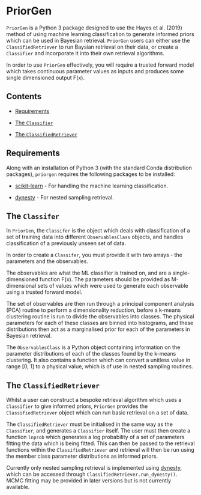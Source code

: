 # PriorGen
`PriorGen` is a Python 3 package designed to use the Hayes et al. (2019) method of using machine learning classification to generate informed priors which can be used in Bayesian retrieval. `PriorGen` users can either use the `ClassifiedRetriever` to run Baysian retrieval on their data, or create a `Classifier` and incorporate it into their own retrieval algorithms.

In order to use `PriorGen` effectively, you will require a trusted forward model which takes continuous parameter values as inputs and produces some single dimensioned output F(x).

## Contents

- [Requirements](#requirements)

- [The `Classifier`](#classifier)

 - [The `ClassifiedRetriever`](#retriever)


<a name="requirements"></a>
## Requirements
Along with an installation of Python 3 (with the standard Conda distribution packages), `priorgen` requires the following packages to be installed:

- [scikit-learn](https://scikit-learn.org/stable/index.html) - For handling the machine learning classification.

- [dynesty](https://dynesty.readthedocs.io/en/latest/index.html) - For nested sampling retrieval.


<a name="classifier"></a>
## The `Classifer`
In `PriorGen`, the `Classifer` is the object which deals with classification of a set of training data into different `ObservablesClass` objects, and handles classification of a previously unseen set of data.

In order to create a `Classifer`, you must provide it with two arrays - the parameters and the observables.

The observables are what the ML classifier is trained on, and are a single-dimensioned function F(x). The parameters should be provided as M-dimensional sets of values which were used to generate each observable using a trusted forward model.

The set of observables are then run through a principal component analysis (PCA) routine to perform a dimensionality reduction, before a k-means clustering routine is run to divide the observables into classes. The physical parameters for each of these classes are binned into histograms, and these distributions then act as a marginalised prior for each of the parameters in Bayesian retrieval.

The `ObservablesClass` is a Python object containing information on the parameter distributions of each of the classes found by the k-means clustering. It also contains a function which can convert a unitless value in range [0, 1] to a physical value, which is of use in nested sampling routines.

<a name="retriever"></a>
## The `ClassifiedRetriever`
Whilst a user can construct a bespoke retrieval algorithm which uses a `Classifier` to give informed priors, `PriorGen` provides the `ClassifiedRetriever` object which can run basic retrieval on a set of data.

The `ClassifiedRetriever` must be initialised in the same way as the `Classifier`, and generates a `Classifier` itself. The user must then create a function `lnprob` which generates a log probability of a set of parameters fitting the data which is being fitted. This can then be passed to the retrieval functions within the `ClassifiedRetriever` and retrieval will then be run using the member class parameter distributions as informed priors.

Currently only nested sampling retrieval is implemented using [dynesty](https://dynesty.readthedocs.io/en/latest/index.html), which can be accessed through `ClassifiedRetriever.run_dynesty()`. MCMC fitting may be provided in later versions but is not currently available.
